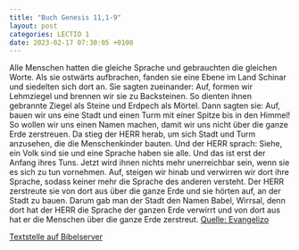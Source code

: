 ```yaml
---
title: "Buch Genesis 11,1-9"
layout: post
categories: LECTIO 1
date: 2023-02-17 07:30:05 +0100
---
```

Alle Menschen hatten die gleiche Sprache und gebrauchten die gleichen Worte.
Als sie ostwärts aufbrachen, fanden sie eine Ebene im Land Schinar und siedelten sich dort an.
Sie sagten zueinander: Auf, formen wir Lehmziegel und brennen wir sie zu Backsteinen. So dienten ihnen gebrannte Ziegel als Steine und Erdpech als Mörtel.
Dann sagten sie: Auf, bauen wir uns eine Stadt und einen Turm mit einer Spitze bis in den Himmel! So wollen wir uns einen Namen machen, damit wir uns nicht über die ganze Erde zerstreuen.
Da stieg der HERR herab, um sich Stadt und Turm anzusehen, die die Menschenkinder bauten.
Und der HERR sprach: Siehe, ein Volk sind sie und eine Sprache haben sie alle. Und das ist erst der Anfang ihres Tuns. Jetzt wird ihnen nichts mehr unerreichbar sein, wenn sie es sich zu tun vornehmen.
Auf, steigen wir hinab und verwirren wir dort ihre Sprache, sodass keiner mehr die Sprache des anderen versteht.
Der HERR zerstreute sie von dort aus über die ganze Erde und sie hörten auf, an der Stadt zu bauen.
Darum gab man der Stadt den Namen Babel, Wirrsal, denn dort hat der HERR die Sprache der ganzen Erde verwirrt und von dort aus hat er die Menschen über die ganze Erde zerstreut.
[Quelle: Evangelizo](https://evangeliumtagfuertag.org/DE/gospel)

[Textstelle auf Bibelserver](https://www.bibleserver.com/EU/1.Mose11,1-9)
